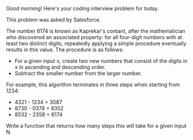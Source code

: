 Good morning! Here's your coding interview problem for today.This problem was asked by Salesforce.The number 6174 is known as Kaprekar's contant, after the mathematician whodiscovered an associated property: for all four-digit numbers with at least twodistinct digits, repeatedly applying a simple procedure eventually results inthis value. The procedure is as follows: * For a given input x, create two new numbers that consist of the digits in x    in ascending and descending order. * Subtract the smaller number from the larger number.For example, this algorithm terminates in three steps when starting from 1234: * 4321 - 1234 = 3087 * 8730 - 0378 = 8352 * 8532 - 2358 = 6174Write a function that returns how many steps this will take for a given input N.